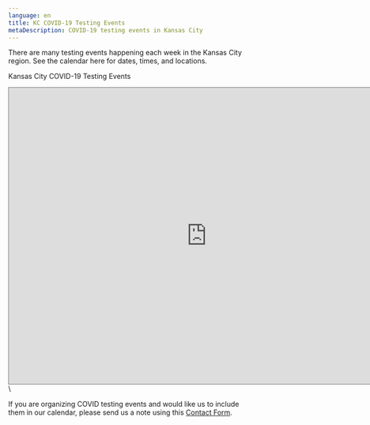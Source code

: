 ```yaml
---
language: en
title: KC COVID-19 Testing Events
metaDescription: COVID-19 testing events in Kansas City
---
```

There are many testing events happening each week in the Kansas City region. See the calendar here for dates, times, and locations.

Kansas City COVID-19 Testing Events

<iframe src="https://calendar.google.com/calendar/b/1/embed?height=600&amp;wkst=1&amp;bgcolor=%23ffffff&amp;ctz=America%2FChicago&amp;src=Y29tZWJhY2trYy5jb21fdWE5NzZkdXJnMTEwN3AyMWNrc241NHAwNThAZ3JvdXAuY2FsZW5kYXIuZ29vZ2xlLmNvbQ&amp;color=%23ae030d&amp;mode=WEEK&amp;showTz=0&amp;showCalendars=0&amp;showTabs=0&amp;showNav=1&amp;showTitle=0" style="border:solid 1px #777" width="800" height="600" frameborder="0" scrolling="no"></iframe>\

If you are organizing COVID testing events and would like us to include them in our calendar, please send us a note using this [Contact Form](<"javascript:void( window.open( 'https:\u002F\u002Fform.jotform.com\u002F201337626005143', 'blank', 'scrollbars=yes, toolbar=no, width=700, height=500' ) ) ">).